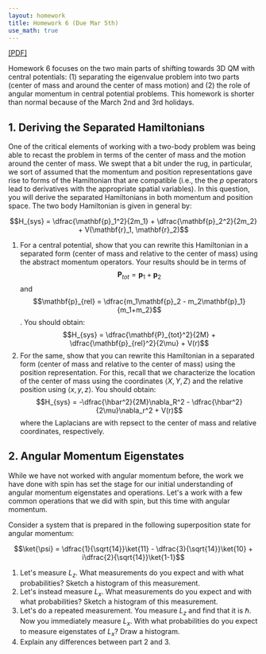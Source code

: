 ```yaml
---
layout: homework
title: Homework 6 (Due Mar 5th)
use_math: true
---
```


[[PDF]](./homework6.pdf)

Homework 6 focuses on the two main parts of shifting towards 3D QM with central potentials: (1) separating the eigenvalue problem into two parts (center of mass and around the center of mass motion) and (2) the role of angular momentum in central potential problems. This homework is shorter than normal because of the March 2nd and 3rd holidays.

## 1. Deriving the Separated Hamiltonians

One of the critical elements of working with a two-body problem was being able to recast the problem in terms of the center of mass and the motion around the center of mass. We swept that a bit under the rug, in particular, we sort of assumed that the momentum and position representations gave rise to forms of the Hamiltonian that are compatible (i.e., the the $p$ operators lead to derivatives with the appropriate spatial variables). In this question, you will derive the separated Hamiltonians in both momentum and position space. The two body Hamiltonian is given in general by:

$$H_{sys} = \dfrac{\mathbf{p}_1^2}{2m_1} + \dfrac{\mathbf{p}_2^2}{2m_2} + V(\mathbf{r}_1, \mathbf{r}_2)$$

1. For a central potential, show that you can rewrite this Hamiltonian in a separated form (center of mass and relative to the center of mass) using the abstract momentum operators. Your results should be in terms of $$\mathbf{P}_{tot} = \mathbf{p}_1 + \mathbf{p}_2$$ and $$\mathbf{p}_{rel} = \dfrac{m_1\mathbf{p}_2 - m_2\mathbf{p}_1}{m_1+m_2}$$. You should obtain: $$H_{sys} = \dfrac{\mathbf{P}_{tot}^2}{2M} + \dfrac{\mathbf{p}_{rel}^2}{2\mu} + V(r)$$
2. For the same, show that you can rewrite this Hamiltonian in a separated form (center of mass and relative to the center of mass) using the position representation. For this, recall that we characterize the location of the center of mass using the coordinates $\langle X, Y, Z \rangle$ and the relative position using $\langle x, y, z \rangle$. You should obtain: $$H_{sys} = -\dfrac{\hbar^2}{2M}\nabla_R^2 - \dfrac{\hbar^2}{2\mu}\nabla_r^2 + V(r)$$ where the Laplacians are with repsect to the center of mass and relative coordinates, respectively.

## 2. Angular Momentum Eigenstates

While we have not worked with angular momentum before, the work we have done with spin has set the stage for our initial understanding of angular momentum eigenstates and operations. Let's a work with a few common operations that we did with spin, but this time with angular momentum.

Consider a system that is prepared in the following superposition state for angular momentum:

$$\ket{\psi} = \dfrac{1}{\sqrt{14}}\ket{11} - \dfrac{3}{\sqrt{14}}\ket{10} + i\dfrac{2}{\sqrt{14}}\ket{1-1}$$

1. Let's measure $L_z$. What measurements do you expect and with what probabilities? Sketch a histogram of this measurement.
2. Let's instead measure $L_x$. What measurements do you expect and with what probabilities? Sketch a histogram of this measurement.
3. Let's do a repeated measurement. You measure $L_z$ and find that it is $\hbar$. Now you immediately measure $L_x$. With what probabilities do you expect to measure eigenstates of $L_x$? Draw a histogram.
4. Explain any differences between part 2 and 3.
